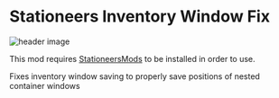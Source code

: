 ﻿# Stationeers Inventory Window Fix

![header image](Assets/About/Preview.png)

This mod requires [StationeersMods](https://jixxed.github.io/StationeersMods/) to be installed in order to use.

Fixes inventory window saving to properly save positions of nested container windows